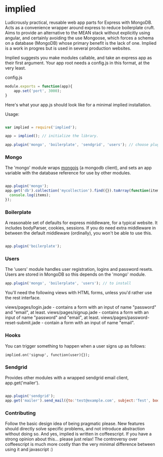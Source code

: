# implied

Ludicrously practical, reusable web app parts for Express with MongoDB. Acts as a convenience wrapper around express to reduce boilerplate cruft. Aims to provide an alternative to the MEAN stack without explicitly using angular, and certainly avoiding the use Mongoose, which forces a schema on a database (MongoDB) whose primary benefit is the lack of one. Implied is a work in progres but is used in several production websites.

Implied suggests you make modules callable, and take an express app as their first argument. Your app root needs a config.js in this format, at the very least.

config.js
````javascript
module.exports = function(app){
    app.set('port', 3000);
}
````

Here's what your app.js should look like for a minimal implied installation.

Usage:

```javascript

var implied = require('implied');

app = implied(); // initialize the library.

app.plugin('mongo', 'boilerplate', 'sendgrid', 'users'); // choose plugins you want in dependency order. Currently many things depend on 'mongo'.

```

### Mongo

The 'mongo' module wraps [mongojs](https://github.com/mafintosh/mongojs) (a mongodb client), and sets an app variable with the database reference for use by other modules.

```javascript

app.plugin('mongo');
app.get('db').collection('mycollection').find({}).toArray(function(items){
  console.log(items);
});

```

### Boilerplate

A reasonable set of defaults for express middleware, for a typical website. It includes bodyParser, cookies, sessions. If you do need extra middleware in between the default middleware (ordinally), you won't be able to use this.

```javascript

app.plugin('boilerplate');

```

### Users

The 'users' module handles user registration, logins and password resets. Users are stored in MongoDB so this depends on the 'mongo' module.

```javascript
app.plugin('mongo', 'boilerplate', 'users'); // to install
```

You'll need the following views with HTML forms, unless you'd rather use the rest interface.

views/pages/login.jade - contains a form with an input of name "password" and "email", at least.
views/pages/signup.jade - contains a form with an input of name "password" and "email", at least.
views/pages/password-reset-submit.jade - contain a form with an input of name "email".

### Hooks
You can trigger something to happen when a user signs up as follows:

```
implied.on('signup', function(user){});
```

### Sendgrid

Provides other modules with a wrapped sendgrid email client, app.get('mailer').

```javascript

app.plugin('sendgrid');
app.get('mailer').send_mail({to:'test@example.com', subject:'Test', body:'You are reading the contents of a test email... Bored?''});

```

### Contributing

Follow the basic design idea of being pragmatic please. New features should directly solve specific problems, and not introduce abstraction without doing so. And yes, implied is written in coffeescript. If you have a strong opinion about this... please just relax! The controversy over coffeescript is much more costly than the very minimal difference between using it and javascript :)


